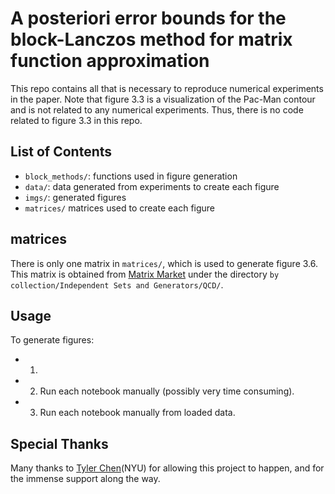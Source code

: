 # A posteriori error bounds for the block-Lanczos method for matrix function approximation

This repo contains all that is necessary to reproduce numerical experiments in the paper. Note that figure 3.3 is a visualization of the Pac-Man contour and is not related to any numerical experiments. Thus, there is no code related to figure 3.3 in this repo. 

## List of Contents

- `block_methods/`: functions used in figure generation
- `data/`: data generated from experiments to create each figure
- `imgs/`: generated figures
- `matrices/` matrices used to create each figure

## matrices

There is only one matrix in `matrices/`, which is used to generate figure 3.6. This matrix is obtained from [Matrix Market](https://math.nist.gov/MatrixMarket/) under the directory `by collection/Independent Sets and Generators/QCD/`.

## Usage

To generate figures:
- 1. 
- 2. Run each notebook manually (possibly very time consuming).
- 3. Run each notebook manually from loaded data.

## Special Thanks

Many thanks to [Tyler Chen](https://chen.pw/)(NYU) for allowing this project to happen, and for the immense support along the way.
